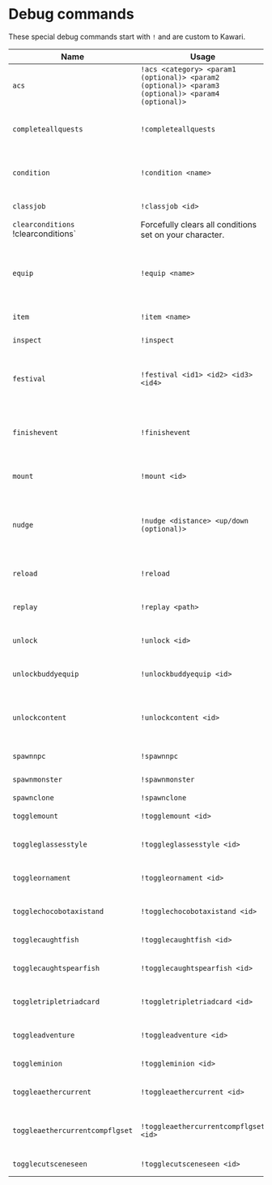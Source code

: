 # Debug commands

These special debug commands start with `!` and are custom to Kawari.

| Name | Usage | Details|
| --- | --- | --- |
| `acs` | `!acs <category> <param1 (optional)> <param2 (optional)> <param3 (optional)> <param4 (optional)>` | Send an ActorControlSelf to the player. |
| `completeallquests` | `!completeallquests` | Completes every quest in the game, useful for accessing stuff gated behind quest completion. |
| `condition` | `!condition <name>` | Forcefully sets a condition, see `condition.rs` for what is supported. |
| `classjob` | `!classjob <id>` | Changes to another class/job. |
| `clearconditions `!clearconditions` | Forcefully clears all conditions set on your character. |
| `equip` | `!equip <name>` | Forcefully equip an item, useful for bypassing class/job and other client restrictions. This will *overwrite* any item in that slot! |
| `item` | `!item <name>` | Gives you an item matching by name. |
| `inspect` | `!inspect` | Prints info about the player. |
| `festival` | `!festival <id1> <id2> <id3> <id4>` | Sets the festival in the current zone. Multiple festivals can be set together to create interesting effects. |
| `finishevent` | `!finishevent` | Forcefully finishes the current event, useful if the script has an error and you're stuck talking to something. |
| `mount` | `!mount <id>` | Allows you to mount in any zone, on the specified mount ID. |
| `nudge` | `!nudge <distance> <up/down (optional)>` | Teleport forward, back, up or down `distance` yalms. Specifying up or down will move the player up or down instead of forward or back. |
| `reload` | `!reload` | Reloads `Global.lua` that is normally only loaded once at start-up. |
| `replay` | `!replay <path>` | Replays packets, must be in the format generated from cfcap-capture. |
| `unlock` | `!unlock <id>` | Unlock an action, emote, etc. for example: `1` for Return and `4` for Teleport. |
| `unlockbuddyequip` | `!unlockbuddyequip <id>` | Unlocks the specified BuddyEquip (Companion Barding) ID. |
| `unlockcontent` | `!unlockcontent <id>` | Unlocks the specified instanced content. The ID to use is from the InstanceContent Excel sheet. |
| `spawnnpc` | `!spawnnpc` | Spawn a NPC for debugging. |
| `spawnmonster` | `!spawnmonster` | Spawn a monster for debugging. |
| `spawnclone` | `!spawnclone` | Spawn a clone of yourself. |
| `togglemount` | `!togglemount <id>` | Toggles the unlock status of the specified mount ID. |
| `toggleglassesstyle` | `!toggleglassesstyle <id>` | Toggles the unlock status of the specified GlassesStyle ID. |
| `toggleornament` | `!toggleornament <id>` | Toggles the unlock status of the specified ornament ID. |
| `togglechocobotaxistand` | `!togglechocobotaxistand <id>` | Toggles the unlock status of the specified ChocoboTaxiStand ID. |
| `togglecaughtfish` | `!togglecaughtfish <id>` | Toggles the caught status of the specified fish ID. |
| `togglecaughtspearfish` | `!togglecaughtspearfish <id>` | Toggles the caught status of the specified fish ID (for Spearfishing). |
| `toggletripletriadcard` | `!toggletripletriadcard <id>` | Toggles the unlock status of the specified Triple Triad Card ID. |
| `toggleadventure` | `!toggleadventure <id>` | Toggles the unlock status of the specified Adventure (Sightseeing) ID. |
| `toggleminion` | `!toggleminion <id>` | Toggles the unlock status of the specified minion ID. |
| `toggleaethercurrent` | `!toggleaethercurrent <id>` | Toggles the unlock status of the specified Aether Current ID. |
| `toggleaethercurrentcompflgset` | `!toggleaethercurrentcompflgset <id>` | Toggles the unlock status of the specified AetherCurrentCompFlgSet ID. |
| `togglecutsceneseen` | `!togglecutsceneseen <id>` | Toggles the seen status of the specified Cutscene ID. |
